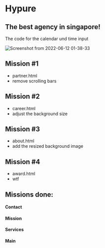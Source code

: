 # Hypure
## The best agency in singapore!

The code for the calendar und time input

![Screenshot from 2022-06-12 01-38-33](https://user-images.githubusercontent.com/25905135/173208329-7b4563b4-2ed6-4840-ab4e-12c6150df179.png)

## Mission #1
- partner.html
- remove scrolling bars

## Mission #2
- career.html
- adjust the background size

## Mission #3
- about.html
- add the resized background image

## Mission #4
- award.html
- wtf


## Missions done:
#### Contact
#### Mission
#### Services
#### Main